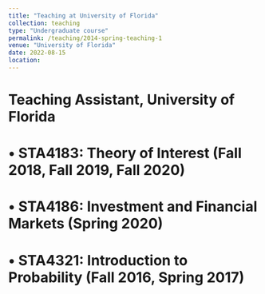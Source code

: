 ```yaml
---
title: "Teaching at University of Florida"
collection: teaching
type: "Undergraduate course"
permalink: /teaching/2014-spring-teaching-1
venue: "University of Florida"
date: 2022-08-15 
location: 
---
```



Teaching Assistant, University of Florida
======
•	STA4183: Theory of Interest (Fall 2018, Fall 2019, Fall 2020)
======
•	STA4186:  Investment and Financial Markets (Spring 2020)
======
•	STA4321: Introduction to Probability (Fall 2016, Spring 2017)
======
